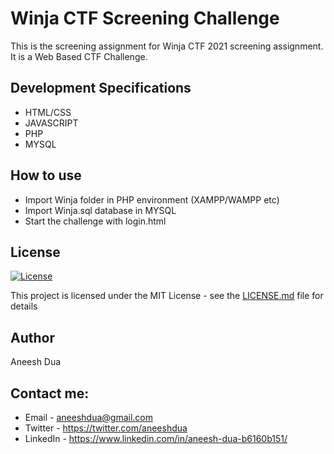 # Winja CTF Screening Challenge
 
 This is the screening assignment for Winja CTF 2021 screening assignment. It is a Web Based CTF Challenge.

## Development Specifications

* HTML/CSS
* JAVASCRIPT
* PHP
* MYSQL

## How to use

* Import Winja folder in PHP environment (XAMPP/WAMPP etc)
* Import Winja.sql database in MYSQL
* Start the challenge with login.html

## License
[![License](http://img.shields.io/:license-mit-blue.svg?style=flat-square)](http://badges.mit-license.org)

This project is licensed under the MIT License - see the [LICENSE.md](LICENSE.md) file for details

## Author
Aneesh Dua

## Contact me:
* Email - aneeshdua@gmail.com
* Twitter - https://twitter.com/aneeshdua
* LinkedIn - https://www.linkedin.com/in/aneesh-dua-b6160b151/
